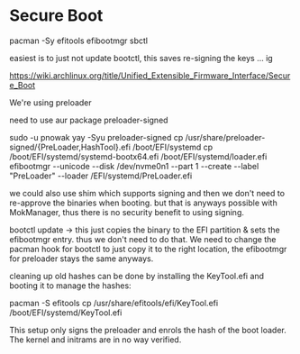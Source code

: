 # Secure Boot

pacman -Sy efitools efibootmgr sbctl

easiest is to just not update bootctl, this saves re-signing the keys ... ig

https://wiki.archlinux.org/title/Unified_Extensible_Firmware_Interface/Secure_Boot

We're using preloader

need to use aur package preloader-signed

sudo -u pnowak yay -Syu preloader-signed
cp /usr/share/preloader-signed/{PreLoader,HashTool}.efi /boot/EFI/systemd
cp /boot/EFI/systemd/systemd-bootx64.efi /boot/EFI/systemd/loader.efi
efibootmgr --unicode --disk /dev/nvme0n1 --part 1 --create --label "PreLoader" --loader /EFI/systemd/PreLoader.efi

we could also use shim which supports signing and then we don't need to re-approve the binaries when booting.
but that is anyways possible with MokManager, thus there is no security benefit to using signing.

bootctl update -> this just copies the binary to the EFI partition & sets the efibootmgr entry.
thus we don't need to do that. We need to change the pacman hook for bootctl to just copy it to the
right location, the efibootmgr for preloader stays the same anyways.

cleaning up old hashes can be done by installing the KeyTool.efi and booting it to manage the hashes:

pacman -S efitools
cp /usr/share/efitools/efi/KeyTool.efi /boot/EFI/systemd/KeyTool.efi

This setup only signs the preloader and enrols the hash of the boot loader.
The kernel and initrams are in no way verified.
